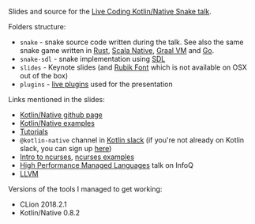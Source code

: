 Slides and source for the [Live Coding Kotlin/Native Snake talk](https://www.youtube.com/watch?time_continue=3&v=U-gdJQeOVAk).

Folders structure:
 - `snake` - snake source code written during the talk. 
 See also the same snake game written in 
 [Rust](https://github.com/dkandalov/rust-snake), [Scala Native](https://github.com/dkandalov/scala-native-snake),
 [Graal VM](https://github.com/dkandalov/graalvm-snake) and [Go](https://github.com/dkandalov/go-snake).
 - `snake-sdl` - snake implementation using [SDL](https://www.libsdl.org)
 - `slides` - Keynote slides (and [Rubik Font](https://fonts.google.com/specimen/Rubik?selection.family=Rubik) which is not available on OSX out of the box)
 - `plugins` - [live plugins](https://github.com/dkandalov/live-plugin) used for the presentation
 
Links mentioned in the slides:
 - [Kotlin/Native github page](https://github.com/JetBrains/kotlin-native)
 - [Kotlin/Native examples](https://github.com/JetBrains/kotlin-native/tree/master/samples)
 - [Tutorials](https://kotlinlang.org/docs/tutorials/native/basic-kotlin-native-app.html)
 - `@kotlin-native` channel in [Kotlin slack](https://kotlinlang.slack.com) (if you're not already on Kotlin slack, you can sign up [here](https://t.co/kwvW0nQzRf))
 - [Intro to ncurses](https://invisible-island.net/ncurses/ncurses-intro.html), [ncurses examples](https://github.com/tony/NCURSES-Programming-HOWTO-examples)
 - [High Performance Managed Languages](https://www.infoq.com/presentations/performance-managed-languages) talk on InfoQ
 - [LLVM](https://llvm.org/)

Versions of the tools I managed to get working:
 - CLion 2018.2.1
 - Kotlin/Native 0.8.2
